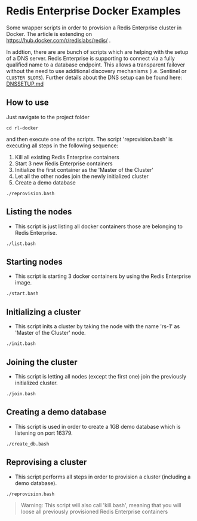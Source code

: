# Redis Enterprise Docker Examples

Some wrapper scripts in order to provision a Redis Enterprise cluster in Docker. The article is extending on https://hub.docker.com/r/redislabs/redis/ .

In addtion, there are are bunch of scripts which are helping with the setup of a DNS server. Redis Enterprise is supporting to connect via a fully qualified name to a database endpoint. This allows a transparent failover without the need to use additional discovery mechanisms (i.e. Sentinel or `CLUSTER SLOTS`). Further details about the DNS setup can be found here: [DNSSETUP.md](https://github.com/nosqlgeek/rl-docker/blob/master/DNSSETUP.md)


## How to use

Just navigate to the project folder

```
cd rl-docker
```

and then execute one of the scripts. The script 'reprovision.bash' is executing all steps in the following sequence:

1. Kill all existing Redis Enterprise containers
1. Start 3 new Redis Enterprise containers
1. Initialize the first container as the 'Master of the Cluster'
1. Let all the other nodes join the newly initialized cluster
1. Create a demo database

```
./reprovision.bash
```

## Listing the nodes

* This script is just listing all docker containers those are belonging to Redis Enterprise.

```
./list.bash
```

## Starting nodes

* This script is starting 3 docker containers by using the Redis Enterprise image.

```
./start.bash
```

## Initializing a cluster

* This script inits a cluster by taking the node with the name 'rs-1' as 'Master of the Cluster' node.

```
./init.bash
```

## Joining the cluster

* This script is letting all nodes (except the first one) join the previously initialized cluster.

```
./join.bash
```

## Creating a demo database

* This script is used in order to create a 1GB demo database which is listening on port 16379.

```
./create_db.bash
```

## Reprovising a cluster

* This script performs all steps in order to provision a cluster (including a demo database).

```
./reprovision.bash
```

> Warning: This script will also call 'kill.bash', meaning that you will loose all previously provisioned Redis Enterprise containers

